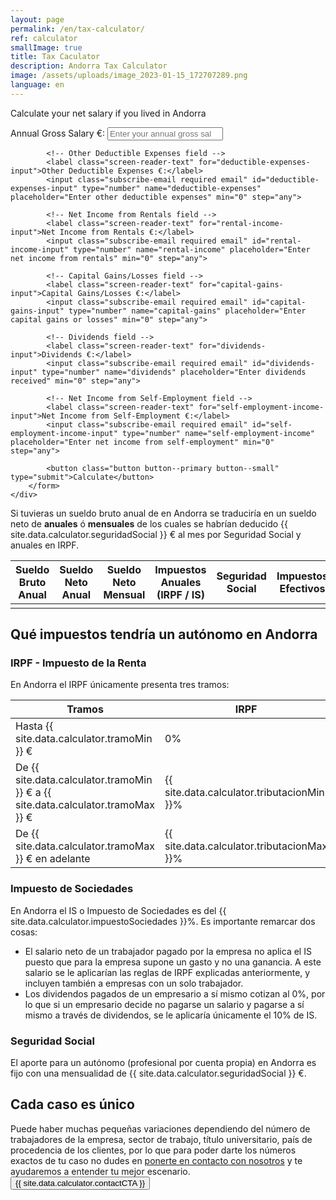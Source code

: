 ```yaml
---
layout: page
permalink: /en/tax-calculator/
ref: calculator
smallImage: true
title: Tax Caculator
description: Andorra Tax Calculator
image: /assets/uploads/image_2023-01-15_172707289.png
language: en
---
```

Calculate your net salary if you lived in Andorra

<div class="flex-center">
    <div class="hero__subscribe calculator">
        <form class="subscribe-form" action="javascript:void(0);">
            <!-- Annual Gross Salary field -->
            <label class="screen-reader-text" for="gross-salary-input">Annual Gross Salary €:</label>
            <input class="subscribe-email required email" id="gross-salary-input" type="number" name="gross-salary" placeholder="Enter your annual gross salary" min="1" step="any">

            <!-- Other Deductible Expenses field -->
            <label class="screen-reader-text" for="deductible-expenses-input">Other Deductible Expenses €:</label>
            <input class="subscribe-email required email" id="deductible-expenses-input" type="number" name="deductible-expenses" placeholder="Enter other deductible expenses" min="0" step="any">

            <!-- Net Income from Rentals field -->
            <label class="screen-reader-text" for="rental-income-input">Net Income from Rentals €:</label>
            <input class="subscribe-email required email" id="rental-income-input" type="number" name="rental-income" placeholder="Enter net income from rentals" min="0" step="any">

            <!-- Capital Gains/Losses field -->
            <label class="screen-reader-text" for="capital-gains-input">Capital Gains/Losses €:</label>
            <input class="subscribe-email required email" id="capital-gains-input" type="number" name="capital-gains" placeholder="Enter capital gains or losses" min="0" step="any">

            <!-- Dividends field -->
            <label class="screen-reader-text" for="dividends-input">Dividends €:</label>
            <input class="subscribe-email required email" id="dividends-input" type="number" name="dividends" placeholder="Enter dividends received" min="0" step="any">

            <!-- Net Income from Self-Employment field -->
            <label class="screen-reader-text" for="self-employment-income-input">Net Income from Self-Employment €:</label>
            <input class="subscribe-email required email" id="self-employment-income-input" type="number" name="self-employment-income" placeholder="Enter net income from self-employment" min="0" step="any">

            <button class="button button--primary button--small" type="submit">Calculate</button>
        </form>
    </div>
</div>
<div class="result hidden">
	<div>
		Si tuvieras un sueldo bruto anual de <span class="gross-salary"></span> en Andorra se traduciría en un sueldo neto de <b><span class="net-salary-yearly"></span> anuales</b> ó <b><span class="net-salary-monthly"></span> mensuales</b> de los cuales se habrían deducido {{ site.data.calculator.seguridadSocial }} € al mes por Seguridad Social y <span class="tax"></span> anuales en IRPF.
	</div>
	<div class="margin-section">
		<table>
			<thead>
				<tr>
					<th> Sueldo Bruto Anual</th>
					<th> Sueldo Neto Anual </th>
					<th> Sueldo Neto Mensual </th>
					<th> Impuestos Anuales (IRPF / IS) </th>
					<th> Seguridad Social </th>
					<th> Impuestos Efectivos </th>
				</tr>
			</thead>
			<tbody>
				<tr>
					<td data-label="Sueldo Bruto Anual" class="gross-salary"></td>
					<td data-label="Sueldo Neto Anual" class="net-salary-yearly"></td>
					<td data-label="Sueldo Neto Mensual" class="net-salary-monthly"></td>
					<td data-label="Impuestos Anuales (IRPF / IS)" class="tax"></td>
					<td data-label="Seguridad Social" class="social-security"></td>
					<td data-label="Impuestos Efectivos" class="tax-percentage"></td>
				</tr>
			</tbody>
		</table>
	</div>

</div>

<div>
	<h2> Qué impuestos tendría un autónomo en Andorra </h2>
	<h3> IRPF - Impuesto de la Renta </h3>
	<div>
		En Andorra el IRPF únicamente presenta tres tramos:
	</div>
	<div>
		<table class="no-invert">
			<thead>
				<tr>
					<th>Tramos</th>
					<th>IRPF</th>
				</tr>	
			</thead>
			<tbody>
				<tr>
					<td>Hasta {{ site.data.calculator.tramoMin }} €</td>
					<td>0%</td>
				</tr>	
				<tr>
					<td>De {{ site.data.calculator.tramoMin }} € a {{ site.data.calculator.tramoMax }} €</td>
					<td>{{ site.data.calculator.tributacionMin }}%</td>
				</tr>	
				<tr>
					<td>De {{ site.data.calculator.tramoMax }} € en adelante</td>
					<td>{{ site.data.calculator.tributacionMax }}%</td>
				</tr>	
			</tbody>
		</table>
	</div>
	<div>
		<h3>Impuesto de Sociedades</h3>
		<div>
			En Andorra el IS o Impuesto de Sociedades es del {{ site.data.calculator.impuestoSociedades }}%. Es importante remarcar dos cosas:
			<ul>
				<li>El salario neto de un trabajador pagado por la empresa no aplica el IS puesto que para la empresa supone un gasto y no una ganancia. A este salario se le aplicarían las reglas de IRPF explicadas anteriormente, y incluyen también a empresas con un solo trabajador.</li>
				<li>Los dividendos pagados de un empresario a sí mismo cotizan al 0%, por lo que si un empresario decide no pagarse un salario y pagarse a sí mismo a través de dividendos, se le aplicaría únicamente el 10% de IS.</li>
			</ul>
		</div>
	</div>
	<div>
		<h3> Seguridad Social </h3>
		<div>
			El aporte para un autónomo (profesional por cuenta propia) en Andorra es fijo con una mensualidad de {{ site.data.calculator.seguridadSocial }} €.
		</div>
	</div>
</div>
<div class="contact-section margin-section">
	<div>
		<h2> Cada caso es único</h2>
		<div>
			Puede haber muchas pequeñas variaciones dependiendo del número de trabajadores de la empresa, sector de trabajo, título universitario, país de procedencia de los clientes, por lo que para poder darte los números exactos de tu caso no dudes en <a href="/es/contacto/">ponerte en contacto con nosotros</a> y te ayudaremos a entender tu mejor escenario.
		</div>
		<div class="button-center">
			<a href="/contact/">
				<button class="button button--primary button--small subscribe-button" onclick="void()">{{ site.data.calculator.contactCTA }}</button>
			</a>
		</div>
	</div>
</div>

<script>
document.addEventListener('DOMContentLoaded', function() {
    const form = document.querySelector('.subscribe-form');
    form.addEventListener('submit', function(event) {
        event.preventDefault();
        calculate();
    });
});

function addCommas(element) {
    let value = element.value;
    value = value.replace(/\.|,/g, ''); // Remove any existing commas and dots
    if (!isNaN(value) && value !== '') {
        let nfObject = new Intl.NumberFormat('de-DE');
        element.value = nfObject.format(value);
    }
}

function calculate() {
    // Retrieve and parse form values
    let salarioNeto = parseLocaleNumber(document.getElementById('gross-salary-input').value);
    let otrosGastosDeducibles = parseLocaleNumber(document.getElementById('deductible-expenses-input').value || '0');
    let beneficioAlquileres = parseLocaleNumber(document.getElementById('rental-income-input').value || '0');
    let gananciasCapital = parseLocaleNumber(document.getElementById('capital-gains-input').value || '0');
    let dividendos = parseLocaleNumber(document.getElementById('dividends-input').value || '0');
    let ingresosNetosActividades = parseLocaleNumber(document.getElementById('self-employment-income-input').value || '0');

    // Calculate net income from work
    let rentaNetaTrabajo = salarioNeto - otrosGastosDeducibles;

    // Calculate Renta Neta del Capital Inmobiliario
    let rentaNetaCapitalInmobiliario = beneficioAlquileres; // Directly taken as it is

    // Calculate Total Ganancias y Pérdidas de Capital
    let totalGananciasPerdidasCapital = gananciasCapital; // Assuming direct value

    // Calculate Total Base de Tributación General
    let totalBaseTributacionGen = rentaNetaTrabajo + rentaNetaCapitalInmobiliario + ingresosNetosActividades; // Sum of relevant incomes

    // Calculate Total Base Liquidación General (You might need to adjust this with additional inputs)
    let totalBaseLiquidacionGeneral = totalBaseTributacionGen; // Placeholder, adjust as needed

    // Calculate Total Base de Tributación Ahorro (You might need to adjust this with additional inputs)
    let totalBaseTributacionAhorro = dividendos; // Placeholder, adjust as needed

    // Calculate Total Base Liquidación Ahorro (You might need to adjust this with additional inputs)
    let totalBaseLiquidacionAhorro = totalBaseTributacionAhorro; // Placeholder, adjust as needed


    // Calculate taxes
    let tax = calculateTaxes(rentaNetaTrabajo);

    // Calculate net yearly and monthly income
    let netIncomeYearly = rentaNetaTrabajo - tax;
    let netIncomeMonthly = netIncomeYearly / 12;

    // Calculate effective tax rate
    let effectiveTaxRate = (tax / salarioNeto) * 100;

    // Format numbers to currency
    let options = { style: 'currency', currency: 'EUR', minimumFractionDigits: 2 };

    // Update the DOM with the results
    document.querySelector('.gross-salary').textContent = formatNumberToCurrency(salarioNeto, options);
    document.querySelector('.net-salary-yearly').textContent = formatNumberToCurrency(netIncomeYearly, options);
    document.querySelector('.net-salary-monthly').textContent = formatNumberToCurrency(netIncomeMonthly, options);
    document.querySelector('.tax').textContent = formatNumberToCurrency(tax, options);
    document.querySelector('.social-security').textContent = formatNumberToCurrency({{ site.data.calculator.seguridadSocial }} * 12, options);
    document.querySelector('.tax-percentage').textContent = effectiveTaxRate.toFixed(2) + '%';

    // Unhide the results section
    document.querySelector('.result').classList.remove('hidden');
}

function parseLocaleNumber(stringNumber) {
    return parseInt(stringNumber.replace(/\./g, ''), 10);
}

function calculateTaxes(income) {
    // Ensure these values are taken from the site data
    let tramoMin = parseInt("{{ site.data.calculator.tramoMin }}", 10);
    let tributacionMin = parseFloat("{{ site.data.calculator.tributacionMin }}", 10) / 100;
    let tramoMax = parseInt("{{ site.data.calculator.tramoMax }}", 10);
    let tributacionMax = parseFloat("{{ site.data.calculator.tributacionMax }}", 10) / 100;

    let tax = 0;
    if (income < tramoMin) {
        tax = 0;
    } else if (income >= tramoMin && income <= tramoMax) {
        tax = tributacionMin * (income - tramoMin);
    } else {
        tax = (tributacionMax * (income - tramoMax)) + ((tramoMax - tramoMin) * tributacionMin);
    }
    return tax;
}

function formatNumberToCurrency(number, options) {
    return number.toLocaleString('de-DE', options);
}
</script>

